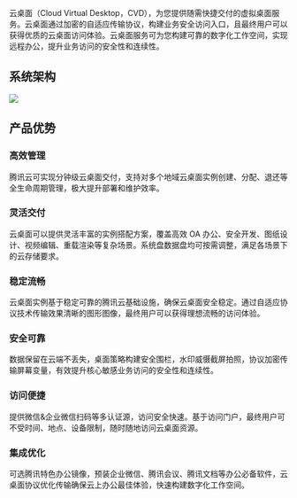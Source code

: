云桌面（Cloud Virtual Desktop，CVD），为您提供随需快捷交付的虚拟桌面服务。云桌面通过加密的自适应传输协议，构建业务安全访问入口，且最终用户可以获得优质的云桌面访问体验。云桌面服务可为您构建可靠的数字化工作空间，实现远程办公，提升业务访问的安全性和连续性。

## 系统架构
![](https://main.qcloudimg.com/raw/69c2802be40bc2619502c166d7f79fd6.png)
## 产品优势
### 高效管理
腾讯云可实现分钟级云桌面交付，支持对多个地域云桌面实例创建、分配、退还等全生命周期管理，极大提升部署和维护效率。

### 灵活交付
云桌面可以提供灵活丰富的实例搭配方案，覆盖高效 OA 办公、安全开发、图纸设计、视频编辑、重载渲染等复杂场景。系统盘数据盘均可按需调整，满足各场景下的云存储要求。

### 稳定流畅
云桌面实例基于稳定可靠的腾讯云基础设施，确保云桌面安全稳定。通过自适应协议技术传输效果清晰的图形图像，最终用户可以获得理想流畅的访问体验。

### 安全可靠
数据保留在云端不丢失，桌面策略构建安全围栏，水印威慑截屏拍照，协议加密传输屏幕变量，有效提升核心敏感业务访问的安全性和连续性。

### 访问便捷
提供微信&企业微信扫码等多认证源，访问安全快速。基于访问门户，最终用户可不受时间、地点、设备限制，随时随地访问云桌面资源。

### 集成优化
可选腾讯特色办公镜像，预装企业微信、腾讯会议、腾讯文档等办公必备软件，云桌面协议优化传输确保云上办公最佳体验，快速构建数字化工作空间。

